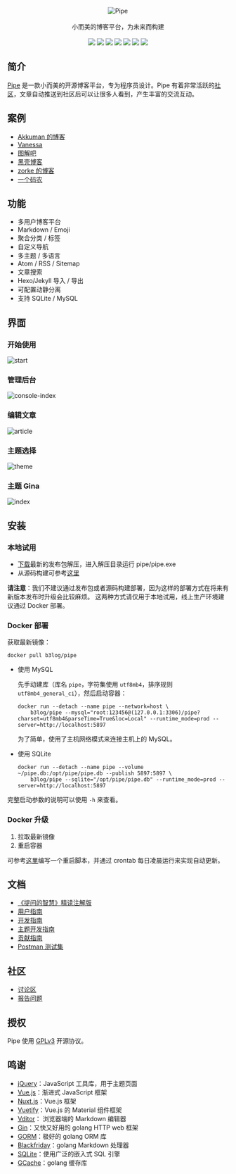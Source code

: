 <p align = "center">
<img alt="Pipe" src="https://user-images.githubusercontent.com/873584/52321153-3d6d6900-2a0e-11e9-9ea6-57974a302dbf.png">
<br><br>
小而美的博客平台，为未来而构建
<br><br>
<a title="Build Status" target="_blank" href="https://travis-ci.org/b3log/pipe"><img src="https://img.shields.io/travis/b3log/pipe.svg?style=flat-square"></a>
<a title="Go Report Card" target="_blank" href="https://goreportcard.com/report/github.com/b3log/pipe"><img src="https://goreportcard.com/badge/github.com/b3log/pipe"></a>
<a title="Coverage Status" target="_blank" href="https://coveralls.io/repos/github/b3log/pipe/badge.svg?branch=master"><img src="https://img.shields.io/coveralls/github/b3log/pipe.svg?style=flat-square"></a>
<a title="Code Size" target="_blank" href="https://github.com/b3log/pipe"><img src="https://img.shields.io/github/languages/code-size/b3log/pipe.svg?style=flat-square"></a>
<a title="GPLv3" target="_blank" href="https://github.com/b3log/pipe/blob/master/LICENSE"><img src="https://img.shields.io/badge/license-GPLv3-orange.svg?style=flat-square"></a>
<a title="Releases" target="_blank" href="https://github.com/b3log/pipe/releases"><img src="https://img.shields.io/github/release/b3log/pipe.svg?style=flat-square"></a>
<a title="Downloads" target="_blank" href="https://github.com/b3log/pipe/releases"><img src="https://img.shields.io/github/downloads/b3log/pipe/total.svg?style=flat-square"></a>
</p>

## 简介

[Pipe](https://github.com/b3log/pipe) 是一款小而美的开源博客平台，专为程序员设计。Pipe 有着非常活跃的[社区](https://hacpai.com)，文章自动推送到社区后可以让很多人看到，产生丰富的交流互动。

## 案例

* [Akkuman 的博客](http://o0o.pub)
* [Vanessa](http://vanessa.b3log.org)
* [图解吧](http://tujie8.net)
* [黑壳博客](http://blog.bhusk.com)
* [zorke 的博客](http://pipe.b3log.org/blogs/zorke)
* [一个码农](http://blog.gitor.org)

## 功能

* 多用户博客平台
* Markdown / Emoji
* 聚合分类 / 标签
* 自定义导航
* 多主题 / 多语言
* Atom / RSS / Sitemap
* 文章搜索
* Hexo/Jekyll 导入 / 导出
* 可配置动静分离
* 支持 SQLite / MySQL

## 界面

### 开始使用

![start](https://user-images.githubusercontent.com/873584/53852374-d044f780-3ffc-11e9-92bb-ea3e6c53ab1c.png)

### 管理后台

![console-index](https://user-images.githubusercontent.com/873584/52255023-a9d36400-294b-11e9-9c9f-a99c208d6b52.png)

### 编辑文章

![article](https://user-images.githubusercontent.com/873584/52255159-4dbd0f80-294c-11e9-980f-bc15cd0dd340.png)

### 主题选择

![theme](https://user-images.githubusercontent.com/873584/52255174-675e5700-294c-11e9-84bf-c04fe39ce5ec.png)

### 主题 Gina

![index](https://user-images.githubusercontent.com/873584/52255024-aa6bfa80-294b-11e9-9cfc-2c6cfc3d687c.png)

## 安装

### 本地试用

* [下载](https://github.com/b3log/pipe/releases)最新的发布包解压，进入解压目录运行 pipe/pipe.exe
* 从源码构建可参考[这里](https://hacpai.com/article/1533965022328)

**请注意**：我们不建议通过发布包或者源码构建部署，因为这样的部署方式在将来有新版本发布时升级会比较麻烦。
这两种方式请仅用于本地试用，线上生产环境建议通过 Docker 部署。

### Docker 部署

获取最新镜像：

```shell
docker pull b3log/pipe
```

* 使用 MySQL

  先手动建库（库名 `pipe`，字符集使用 `utf8mb4`，排序规则 `utf8mb4_general_ci`），然后启动容器：
  
  ```shell
  docker run --detach --name pipe --network=host \
      b3log/pipe --mysql="root:123456@(127.0.0.1:3306)/pipe?charset=utf8mb4&parseTime=True&loc=Local" --runtime_mode=prod --server=http://localhost:5897
  ```
  为了简单，使用了主机网络模式来连接主机上的 MySQL。
  
* 使用 SQLite

  ```shell
  docker run --detach --name pipe --volume ~/pipe.db:/opt/pipe/pipe.db --publish 5897:5897 \
      b3log/pipe --sqlite="/opt/pipe/pipe.db" --runtime_mode=prod --server=http://localhost:5897
  ```

完整启动参数的说明可以使用 `-h` 来查看。

### Docker 升级

1. 拉取最新镜像
2. 重启容器

可参考[这里](https://github.com/b3log/pipe/blob/master/docker-restart.sh)编写一个重启脚本，并通过 crontab 每日凌晨运行来实现自动更新。

## 文档

* [《提问的智慧》精读注解版](https://hacpai.com/article/1536377163156)
* [用户指南](https://hacpai.com/article/1513761942333)
* [开发指南](https://hacpai.com/article/1533965022328)
* [主题开发指南](https://hacpai.com/article/1512550354920)
* [贡献指南](https://github.com/b3log/pipe/blob/master/CONTRIBUTING.md)
* [Postman 测试集](https://www.getpostman.com/collections/900ddef64ad0e60479a6)

## 社区

* [讨论区](https://hacpai.com/tag/pipe)
* [报告问题](https://github.com/b3log/pipe/issues/new/choose)

## 授权

Pipe 使用 [GPLv3](https://www.gnu.org/licenses/gpl-3.0.txt) 开源协议。

## 鸣谢

* [jQuery](https://github.com/jquery/jquery)：JavaScript 工具库，用于主题页面
* [Vue.js](https://github.com/vuejs/vue)：渐进式 JavaScript 框架
* [Nuxt.js](https://github.com/nuxt/nuxt.js)：Vue.js 框架
* [Vuetify](https://github.com/vanessa219/vuetify)：Vue.js 的 Material 组件框架
* [Vditor](https://github.com/b3log/vditor)： 浏览器端的 Markdown 编辑器
* [Gin](https://github.com/gin-gonic/gin)：又快又好用的 golang HTTP web 框架
* [GORM](https://github.com/jinzhu/gorm)：极好的 golang ORM 库
* [Blackfriday](github.com/russross/blackfriday)：golang Markdown 处理器
* [SQLite](https://www.sqlite.org)：使用广泛的嵌入式 SQL 引擎
* [GCache](https://github.com/bluele/gcache)：golang 缓存库
